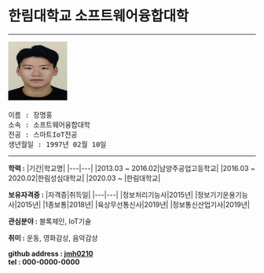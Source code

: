 # 한림대학교 소프트웨어융합대학
---
<pre>
<img src = 증명사진.jpg height = 120 width = 120>

이름 : 장명홍
소속 : 소프트웨어융합대학
전공 : 스마트IoT전공
생년월일 : 1997년 02월 10일
</pre></p>
---

**학력 :**
|기간|학교명|
|---|---|
|2013.03 ~ 2016.02|남양주공업고등학교|
|2016.03 ~ 2020.02|한림성심대학교|
|2020.03 ~ |한림대학교|


**보유자격증 :**
|자격증|취득일|
|---|---|
|정보처리기능사|2015년|
|정보기기운용기능사|2015년|
|1종보통|2018년|
|육상무선통신사|2019년|
|정보통신산업기사|2019년|


**관심분야 :**
블록체인, IoT기술


**취미 :**
운동, 영화감상, 음악감상


**github address : [jmh0210][github]**   
**tel : 000-0000-0000**

[github]:http://github.com/jmh0210
